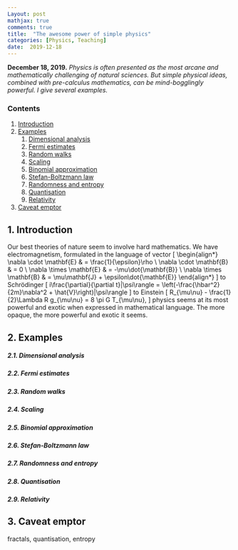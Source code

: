 ```yaml
---
Layout: post
mathjax: true
comments: true
title:  "The awesome power of simple physics"
categories: [Physics, Teaching]
date:  2019-12-18
---
```


**December 18, 2019.** *Physics is often presented as the most arcane
  and mathematically challenging of natural sciences. But simple physical
  ideas, combined with pre-calculus mathematics, can be
  mind-bogglingly powerful. I give several examples.*

### Contents

1. <a href="#sec-1">Introduction</a>
2. <a href="#sec-2">Examples</a>
   1. <a href="#sec-2-1">Dimensional analysis</a>
   2. <a href="#sec-2-2">Fermi estimates</a>
   3. <a href="#sec-2-3">Random walks</a>
   4. <a href="#sec-2-4">Scaling</a>
   5. <a href="#sec-2-5">Binomial approximation</a>
   6. <a href="#sec-2-6">Stefan-Boltzmann law</a>
   7. <a href="#sec-2-7">Randomness and entropy</a>
   8. <a href="#sec-2-8">Quantisation</a>
   9. <a href="#sec-2-9">Relativity</a>
3. <a href="#sec-3">Caveat emptor</a>

## 1. Introduction <a id="sec-1" name="sec-1"></a>

Our best theories of nature seem to involve hard mathematics.
We have electromagnetism, formulated in the language of vector
\[
\begin{align*}
\nabla \cdot \mathbf{E} & = \frac{1}{\epsilon}\rho \\
\nabla \cdot \mathbf{B} & = 0 \\
\nabla \times \mathbf{E} & = -\mu\dot{\mathbf{B}} \\
\nabla \times \mathbf{B} & = \mu\mathbf{J} + \epsilon\dot{\mathbf{E}}
\end{align*}
\]
to Schrödinger
\[
i\frac{\partial}{\partial t}|\psi\rangle = \left(-\frac{\hbar^2}{2m}\nabla^2 + \hat{V}\right)|\psi\rangle
\]
to Einstein
\[
R_{\mu\nu} - \frac{1}{2}\Lambda R g_{\mu\nu} = 8 \pi G T_{\mu\nu},
\]
physics seems at its most powerful and exotic when expressed in
mathematical language.
The more opaque, the more powerful and exotic it seems.

## 2. Examples <a id="sec-2" name="sec-2"></a>

##### 2.1. Dimensional analysis <a id="sec-2-1" name="sec-2-1"></a>

##### 2.2. Fermi estimates <a id="sec-2-2" name="sec-2-2"></a>

##### 2.3. Random walks <a id="sec-2-3" name="sec-2-3"></a>

##### 2.4. Scaling <a id="sec-2-4" name="sec-2-4"></a>

##### 2.5. Binomial approximation <a id="sec-2-5" name="sec-2-5"></a>

##### 2.6. Stefan-Boltzmann law <a id="sec-2-6" name="sec-2-6"></a>

##### 2.7. Randomness and entropy <a id="sec-2-7" name="sec-2-7"></a>

##### 2.8. Quantisation <a id="sec-2-8" name="sec-2-8"></a>

##### 2.9. Relativity <a id="sec-2-9" name="sec-2-9"></a>

## 3. Caveat emptor <a id="sec-3" name="sec-3"></a>

fractals, quantisation, entropy
